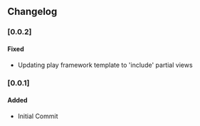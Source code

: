 
## Changelog
### [0.0.2]
#### Fixed
- Updating play framework template to 'include' partial views

### [0.0.1]
#### Added
- Initial Commit


